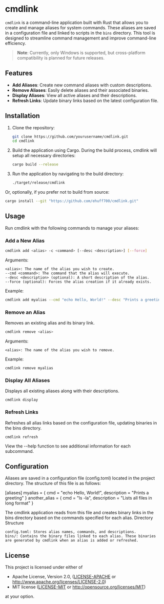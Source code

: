 # cmdlink

`cmdlink` is a command-line application built with Rust that allows you to create and manage aliases for system commands. These aliases are saved in a configuration file and linked to scripts in the `bins` directory. This tool is designed to streamline command management and improve command-line efficiency.

> **Note**: Currently, only Windows is supported, but cross-platform compatibility is planned for future releases.

## Features

- **Add Aliases**: Create new command aliases with custom descriptions.
- **Remove Aliases**: Easily delete aliases and their associated binaries.
- **Display Aliases**: View all active aliases and their descriptions.
- **Refresh Links**: Update binary links based on the latest configuration file.

## Installation

1. Clone the repository:
   ```bash
   git clone https://github.com/yourusername/cmdlink.git
   cd cmdlink
   ```
2. Build the application using Cargo. During the build process, cmdlink will setup all necessary directories:
   ```bash
   cargo build --release
   ```
3. Run the application by navigating to the build directory:
   ```bash
   ./target/release/cmdlink
   ```

Or, optionally, if you prefer not to build from source:
```bash
cargo install --git "https://github.com/ehuff700/cmdlink.git"
```

## Usage

Run cmdlink with the following commands to manage your aliases:

### **Add a New Alias**

```bash
cmdlink add <alias> -c <command> [--desc <description>] [--force]
```
Arguments:

    <alias>: The name of the alias you wish to create.
    --cmd <command>: The command that the alias will execute.
    --desc <description> (optional): A short description of the alias.
    --force (optional): Forces the alias creation if it already exists.

Example:

```bash
cmdlink add myalias --cmd "echo Hello, World!" --desc "Prints a greeting" --force
```

### **Remove an Alias**

Removes an existing alias and its binary link.

```bash
cmdlink remove <alias>
```

Arguments:

    <alias>: The name of the alias you wish to remove.

Example:

```
cmdlink remove myalias
```

### Display All Aliases

Displays all existing aliases along with their descriptions.

```
cmdlink display
```


### Refresh Links

Refreshes all alias links based on the configuration file, updating binaries in the bins directory.

```
cmdlink refresh
```

View the --help function to see additional information for each subcommand.

## Configuration

Aliases are saved in a configuration file (config.toml) located in the project directory. The structure of this file is as follows:

[aliases]
myalias = { cmd = "echo Hello, World!", description = "Prints a greeting" }
another_alias = { cmd = "ls -la", description = "Lists all files in long format" }

The cmdlink application reads from this file and creates binary links in the bins directory based on the commands specified for each alias.
Directory Structure

    config.toml: Stores alias names, commands, and descriptions.
    bins/: Contains the binary files linked to each alias. These binaries are generated by cmdlink when an alias is added or refreshed.

## License
This project is licensed under either of
* Apache License, Version 2.0, ([LICENSE-APACHE](LICENSE-APACHE) or http://www.apache.org/licenses/LICENSE-2.0)
* MIT license ([LICENSE-MIT](LICENSE-MIT) or http://opensource.org/licenses/MIT)

at your option.